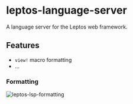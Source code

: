 # leptos-language-server

A language server for the Leptos web framework.

## Features

- `view!` macro formatting
- ...

### Formatting
![leptos-lsp-formatting](https://user-images.githubusercontent.com/9047770/228370475-729213ed-9670-4b91-8a8c-d04a87a39ee1.gif)
